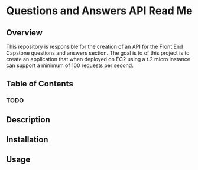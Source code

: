 # Questions and Answers API Read Me

## Overview

This repository is responsible for the creation of an API for the Front End Capstone questions and answers section. The goal is to of this project is to create an application that when deployed on EC2 using a t.2 micro instance can support a minimum of 100 requests per second.

## Table of Contents

### TODO

## Description

## Installation

## Usage
